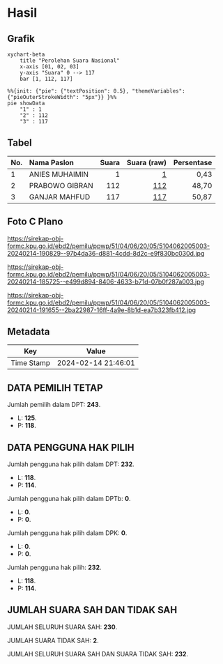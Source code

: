 # Hasil

## Grafik

```mermaid
xychart-beta
    title "Perolehan Suara Nasional"
    x-axis [01, 02, 03]
    y-axis "Suara" 0 --> 117
    bar [1, 112, 117]
```

```mermaid
%%{init: {"pie": {"textPosition": 0.5}, "themeVariables": {"pieOuterStrokeWidth": "5px"}} }%%
pie showData
    "1" : 1
    "2" : 112
    "3" : 117
```

## Tabel

| No. | Nama Paslon    | Suara | Suara (raw) | Persentase |
|:--- |:-------------- | -----:| -----------:| ----------:|
| 1   | ANIES MUHAIMIN | 1     | [1][p-1]    | 0,43       |
| 2   | PRABOWO GIBRAN | 112   | [112][p-2]  | 48,70      |
| 3   | GANJAR MAHFUD  | 117   | [117][p-3]  | 50,87      |


[p-1]: https://github.com/gigit-pemilu/pemilu-2024/blob/main/pilpres/hitung-suara/sub/51-bali/sub/04-gianyar/sub/06-tegallalang/sub/2005-pupuan/sub/003-tps/sub/paslon-1.txt
[p-2]: https://github.com/gigit-pemilu/pemilu-2024/blob/main/pilpres/hitung-suara/sub/51-bali/sub/04-gianyar/sub/06-tegallalang/sub/2005-pupuan/sub/003-tps/sub/paslon-2.txt
[p-3]: https://github.com/gigit-pemilu/pemilu-2024/blob/main/pilpres/hitung-suara/sub/51-bali/sub/04-gianyar/sub/06-tegallalang/sub/2005-pupuan/sub/003-tps/sub/paslon-3.txt

## Foto C Plano

https://sirekap-obj-formc.kpu.go.id/ebd2/pemilu/ppwp/51/04/06/20/05/5104062005003-20240214-190829--97b4da36-d881-4cdd-8d2c-e9f830bc030d.jpg

https://sirekap-obj-formc.kpu.go.id/ebd2/pemilu/ppwp/51/04/06/20/05/5104062005003-20240214-185725--e499d894-8406-4633-b71d-07b0f287a003.jpg

https://sirekap-obj-formc.kpu.go.id/ebd2/pemilu/ppwp/51/04/06/20/05/5104062005003-20240214-191655--2ba22987-16ff-4a9e-8b1d-ea7b323fb412.jpg


## Metadata

| Key        | Value               |
| ---------- | ------------------- |
| Time Stamp | 2024-02-14 21:46:01 |


## DATA PEMILIH TETAP

Jumlah pemilih dalam DPT: **243**.
 * L: **125**.
 * P: **118**.

## DATA PENGGUNA HAK PILIH

Jumlah pengguna hak pilih dalam DPT: **232**.
 * L: **118**.
 * P: **114**.

Jumlah pengguna hak pilih dalam DPTb: **0**.
 * L: **0**.
 * P: **0**.

Jumlah pengguna hak pilih dalam DPK: **0**.
 * L: **0**.
 * P: **0**.

Jumlah pengguna hak pilih: **232**.
 * L: **118**.
 * P: **114**.

## JUMLAH SUARA SAH DAN TIDAK SAH

JUMLAH SELURUH SUARA SAH: **230**.

JUMLAH SUARA TIDAK SAH: **2**.

JUMLAH SELURUH SUARA SAH DAN SUARA TIDAK SAH: **232**.


